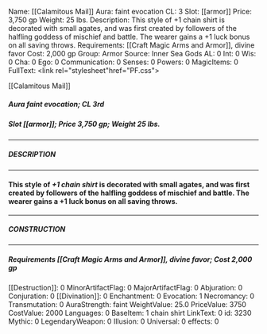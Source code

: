 Name: [[Calamitous Mail]]
Aura: faint evocation
CL: 3
Slot: [[armor]]
Price: 3,750 gp
Weight: 25 lbs.
Description: This style of +1 chain shirt is decorated with small agates, and was first created by followers of the halfling goddess of mischief and battle. The wearer gains a +1 luck bonus on all saving throws.
Requirements: [[Craft Magic Arms and Armor]], divine favor
Cost: 2,000 gp
Group: Armor
Source: Inner Sea Gods
AL: 0
Int: 0
Wis: 0
Cha: 0
Ego: 0
Communication: 0
Senses: 0
Powers: 0
MagicItems: 0
FullText: <link rel="stylesheet"href="PF.css"><div class="heading"><p class="alignleft">[[Calamitous Mail]]</p><div style="clear: both;"></div></div><div><h5><b>Aura </b>faint evocation; <b>CL </b>3rd</h5><h5><b>Slot </b>[[armor]]; <b>Price </b>3,750 gp; <b>Weight </b>25 lbs.</h5></div><hr/><div><h5><b>DESCRIPTION</b></h5></div><hr/><div><h4><p>This style of <i>+1 chain shirt</i> is decorated with small agates, and was first created by followers of the halfling goddess of mischief and battle. The wearer gains a +1 luck bonus on all saving throws.</p></h4></div><hr/><div><h5><b>CONSTRUCTION</b></h5></div><hr/><div><h5><b>Requirements </b>[[Craft Magic Arms and Armor]], <i>divine favor</i>; <b>Cost </b>2,000 gp</h5></div>
[[Destruction]]: 0
MinorArtifactFlag: 0
MajorArtifactFlag: 0
Abjuration: 0
Conjuration: 0
[[Divination]]: 0
Enchantment: 0
Evocation: 1
Necromancy: 0
Transmutation: 0
AuraStrength: faint
WeightValue: 25.0
PriceValue: 3750
CostValue: 2000
Languages: 0
BaseItem: 1 chain shirt
LinkText: 0
id: 3230
Mythic: 0
LegendaryWeapon: 0
Illusion: 0
Universal: 0
effects: 0
